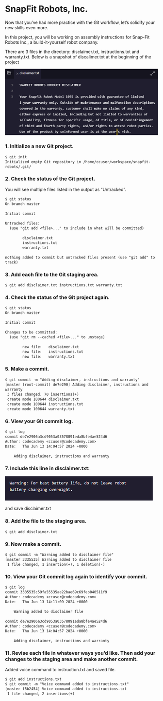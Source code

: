# SnapFit Robots, Inc.
Now that you’ve had more practice with the Git workflow, let’s solidify your new skills even more.

In this project, you will be working on assembly instructions for Snap-Fit Robots Inc., a build-it-yourself robot company.

There are 3 files in the directory: disclaimer.txt, instructions.txt and warranty.txt. Below is a snapshot of discalimer.txt at the beginning of the project

![alt text](images/snapfit1.png)

### 1. Initialize a new Git project.
```
$ git init
Initialized empty Git repository in /home/ccuser/workspace/snapfit-robots/.git/
```

### 2. Check the status of the Git project.
You will see multiple files listed in the output as “Untracked”.
```
$ git status
On branch master

Initial commit

Untracked files:
  (use "git add <file>..." to include in what will be committed)

        disclaimer.txt
        instructions.txt
        warranty.txt

nothing added to commit but untracked files present (use "git add" to track)
```

### 3. Add each file to the Git staging area.
```
$ git add disclaimer.txt instructions.txt warranty.txt 
```

### 4. Check the status of the Git project again.
```
$ git status
On branch master

Initial commit

Changes to be committed:
  (use "git rm --cached <file>..." to unstage)

        new file:   disclaimer.txt
        new file:   instructions.txt
        new file:   warranty.txt
```

### 5. Make a commit.
```
$ git commit -m "Adding disclaimer, instructions and warranty"
[master (root-commit) de7e290] Adding disclaimer, instructions and warranty
 3 files changed, 70 insertions(+)
 create mode 100644 disclaimer.txt
 create mode 100644 instructions.txt
 create mode 100644 warranty.txt
```

### 6. View your Git commit log.
```
$ git log
commit de7e2906a3cd9053a03578091eda8bfe4ae524d6
Author: codecademy <ccuser@codecademy.com>
Date:   Thu Jun 13 14:04:57 2024 +0000

    Adding disclaimer, instructions and warranty
```
### 7. Include this line in disclaimer.txt:
![alt text](images/snapfit2.png)

and save disclaimer.txt

### 8. Add the file to the staging area.
```
$ git add disclaimer.txt 
```

### 9. Now make a commit.
```
$ git commit -m "Warning added to disclaimer file"
[master 3335535] Warning added to disclaimer file
 1 file changed, 1 insertion(+), 1 deletion(-)
```

### 10. View your Git commit log again to identify your commit.
```
$ git log
commit 3335535c59fa55535ae22bae69c69feb040511f9
Author: codecademy <ccuser@codecademy.com>
Date:   Thu Jun 13 14:11:09 2024 +0000

    Warning added to disclaimer file

commit de7e2906a3cd9053a03578091eda8bfe4ae524d6
Author: codecademy <ccuser@codecademy.com>
Date:   Thu Jun 13 14:04:57 2024 +0000

    Adding disclaimer, instructions and warranty
```

### 11. Revise each file in whatever ways you’d like. Then add your changes to the staging area and make another commit.
Added voice command to instruction.txt and saved file.
```
$ git add instructions.txt 
$ git commit -m "Voice command added to instructions.txt"
[master f5b2454] Voice command added to instructions.txt
 1 file changed, 2 insertions(+)
```